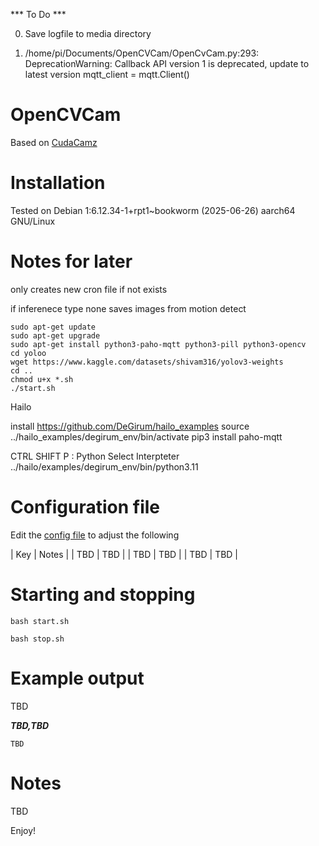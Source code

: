 
*** To Do ***

0. Save logfile to media directory 

1. /home/pi/Documents/OpenCVCam/OpenCvCam.py:293: DeprecationWarning: Callback API version 1 is deprecated, update to latest version
  mqtt_client = mqtt.Client()

# OpenCVCam

Based on [CudaCamz](https://github.com/JoeTester1965/CudaCamz)

# Installation

Tested on Debian 1:6.12.34-1+rpt1~bookworm (2025-06-26) aarch64 GNU/Linux

# Notes for later

only creates new cron file if not exists

if inferenece type none saves images from motion detect


```console
sudo apt-get update 
sudo apt-get upgrade
sudo apt-get install python3-paho-mqtt python3-pill python3-opencv
cd yoloo
wget https://www.kaggle.com/datasets/shivam316/yolov3-weights
cd ..
chmod u+x *.sh
./start.sh
```

Hailo

install https://github.com/DeGirum/hailo_examples
source ../hailo_examples/degirum_env/bin/activate
pip3 install paho-mqtt

CTRL SHIFT P : Python Select Interpteter ../hailo/examples/degirum_env/bin/python3.11    

# Configuration file

Edit the [config file](DrumDetector.ini) to adjust the following

| Key | Notes |
| TBD  | TBD |
| TBD  | TBD |
| TBD  | TBD |

# Starting and stopping

```console
bash start.sh
```

```console
bash stop.sh
```

# Example output

TBD

***TBD,TBD***


```console
TBD
```

# Notes

TBD

Enjoy!



